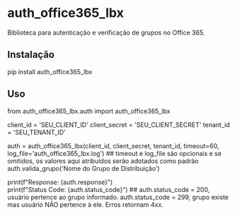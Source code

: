 # auth_office365_lbx

Biblioteca para autenticação e verificação de grupos no Office 365.

## Instalação

pip install auth_office365_lbx

## Uso

from auth_office365_lbx.auth import auth_office365_lbx

client_id = 'SEU_CLIENT_ID'
client_secret = 'SEU_CLIENT_SECRET'
tenant_id = 'SEU_TENANT_ID'

auth = auth_office365_lbx(client_id, client_secret, tenant_id, timeout=60, log_file='auth_office365_lbx.log')  ## timeout e log_file são opcionais e se omitidos, os valores aqui atribuídos serão adotados como padrão
auth.valida_grupo('Nome do Grupo de Distribuição')

print(f"Response: {auth.response}")  
print(f"Status Code: {auth.status_code}") ## auth.status_code = 200, usuário pertence ao grupo informado. auth.status_code = 299, grupo existe mas usuário NÃO pertence à ele. Erros retornam 4xx.